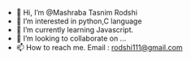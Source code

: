 - 👋 Hi, I’m @Mashraba Tasnim Rodshi
- 👀 I’m interested in python,C language
- 🌱 I’m currently learning Javascript.
- 💞️ I’m looking to collaborate on ...
- 📫 How to reach me. Email : rodshi111@gmail.com

